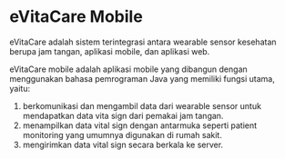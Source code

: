 # eVitaCare Mobile
eVitaCare adalah sistem terintegrasi antara wearable sensor kesehatan berupa jam tangan, aplikasi mobile, dan aplikasi web.

eVitaCare mobile adalah aplikasi mobile yang dibangun dengan menggunakan bahasa pemrograman Java yang memiliki fungsi utama, yaitu:
1. berkomunikasi dan mengambil data dari wearable sensor untuk mendapatkan data vita sign dari pemakai jam tangan. 
2. menampilkan data vital sign dengan antarmuka seperti patient monitoring yang umumnya digunakan di rumah sakit. 
3. mengirimkan data vital sign secara berkala ke server.
